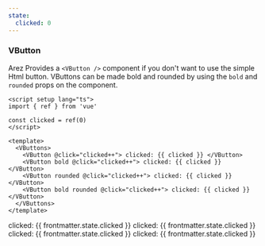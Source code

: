 ```yaml
---
state:
  clicked: 0
---
```


### VButton

Arez Provides a `<VButton />` component if you don't want to use the
simple Html button. VButtons can be made bold and rounded
by using the `bold` and `rounded` props on the component.

<!--code-->

```vue
<script setup lang="ts">
import { ref } from 'vue'

const clicked = ref(0)
</script>

<template>
  <VButtons>
    <VButton @click="clicked++"> clicked: {{ clicked }} </VButton>
    <VButton bold @click="clicked++"> clicked: {{ clicked }} </VButton>
    <VButton rounded @click="clicked++"> clicked: {{ clicked }} </VButton>
    <VButton bold rounded @click="clicked++"> clicked: {{ clicked }} </VButton>
  </VButtons>
</template>
```

<!--/code-->

<!--example-->

<VButtons>
  <VButton @click="frontmatter.state.clicked++">
    clicked: {{ frontmatter.state.clicked }}
  </VButton>
  <VButton bold @click="frontmatter.state.clicked++">
    clicked: {{ frontmatter.state.clicked }}
  </VButton>
  <VButton rounded @click="frontmatter.state.clicked++">
    clicked: {{ frontmatter.state.clicked }}
  </VButton>
  <VButton bold rounded @click="frontmatter.state.clicked++">
    clicked: {{ frontmatter.state.clicked }}
  </VButton>
</VButtons>

<!--/example-->

